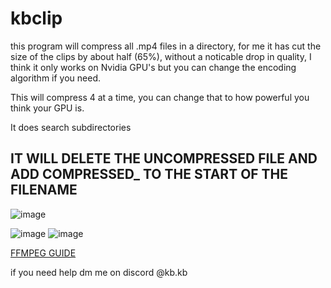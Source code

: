 # kbclip

this program will compress all .mp4 files in a directory, for me it has cut the size of the clips by about half (65%), without a noticable drop in quality, I think it only works on Nvidia GPU's but you can change the encoding algorithm if you need.

This will compress 4 at a time, you can change that to how powerful you think your GPU is.

It does search subdirectories

## IT WILL DELETE THE UNCOMPRESSED FILE AND ADD COMPRESSED_ TO THE START OF THE FILENAME

![image](https://github.com/kbdevs/kbclip/assets/86767129/2df5a201-05c6-44c9-83b3-b0506edc16f9)


![image](https://github.com/kbdevs/kbclip/assets/86767129/b1b9a24b-3971-4bd4-a719-8301a6fa6da7)
![image](https://github.com/kbdevs/kbclip/assets/86767129/80832384-391f-4e3a-8b80-35b1a1a2db58)




[FFMPEG GUIDE](https://phoenixnap.com/kb/ffmpeg-windows)


if you need help dm me on discord @kb.kb
